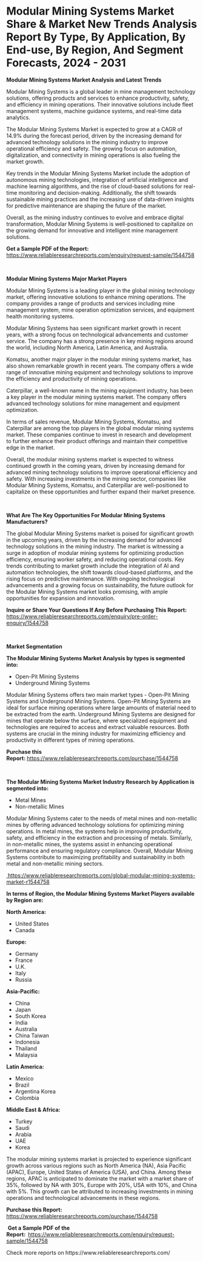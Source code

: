 <p><h1>Modular Mining Systems Market Share & Market New Trends Analysis Report By Type, By Application, By End-use, By Region, And Segment Forecasts, 2024 - 2031</h1></p><p><strong>Modular Mining Systems Market Analysis and Latest Trends</strong></p>
<p><p>Modular Mining Systems is a global leader in mine management technology solutions, offering products and services to enhance productivity, safety, and efficiency in mining operations. Their innovative solutions include fleet management systems, machine guidance systems, and real-time data analytics.</p><p>The Modular Mining Systems Market is expected to grow at a CAGR of 14.9% during the forecast period, driven by the increasing demand for advanced technology solutions in the mining industry to improve operational efficiency and safety. The growing focus on automation, digitalization, and connectivity in mining operations is also fueling the market growth.</p><p>Key trends in the Modular Mining Systems Market include the adoption of autonomous mining technologies, integration of artificial intelligence and machine learning algorithms, and the rise of cloud-based solutions for real-time monitoring and decision-making. Additionally, the shift towards sustainable mining practices and the increasing use of data-driven insights for predictive maintenance are shaping the future of the market.</p><p>Overall, as the mining industry continues to evolve and embrace digital transformation, Modular Mining Systems is well-positioned to capitalize on the growing demand for innovative and intelligent mine management solutions.</p></p>
<p><strong>Get a Sample PDF of the Report:&nbsp;</strong> <a href="https://www.reliableresearchreports.com/enquiry/request-sample/1544758">https://www.reliableresearchreports.com/enquiry/request-sample/1544758</a></p>
<p>&nbsp;</p>
<p><strong>Modular Mining Systems Major Market Players</strong></p>
<p><p>Modular Mining Systems is a leading player in the global mining technology market, offering innovative solutions to enhance mining operations. The company provides a range of products and services including mine management system, mine operation optimization services, and equipment health monitoring systems.</p><p>Modular Mining Systems has seen significant market growth in recent years, with a strong focus on technological advancements and customer service. The company has a strong presence in key mining regions around the world, including North America, Latin America, and Australia.</p><p>Komatsu, another major player in the modular mining systems market, has also shown remarkable growth in recent years. The company offers a wide range of innovative mining equipment and technology solutions to improve the efficiency and productivity of mining operations.</p><p>Caterpillar, a well-known name in the mining equipment industry, has been a key player in the modular mining systems market. The company offers advanced technology solutions for mine management and equipment optimization.</p><p>In terms of sales revenue, Modular Mining Systems, Komatsu, and Caterpillar are among the top players in the global modular mining systems market. These companies continue to invest in research and development to further enhance their product offerings and maintain their competitive edge in the market.</p><p>Overall, the modular mining systems market is expected to witness continued growth in the coming years, driven by increasing demand for advanced mining technology solutions to improve operational efficiency and safety. With increasing investments in the mining sector, companies like Modular Mining Systems, Komatsu, and Caterpillar are well-positioned to capitalize on these opportunities and further expand their market presence.</p></p>
<p>&nbsp;</p>
<p><strong>What Are The Key Opportunities For Modular Mining Systems Manufacturers?</strong></p>
<p><p>The global Modular Mining Systems market is poised for significant growth in the upcoming years, driven by the increasing demand for advanced technology solutions in the mining industry. The market is witnessing a surge in adoption of modular mining systems for optimizing production efficiency, ensuring worker safety, and reducing operational costs. Key trends contributing to market growth include the integration of AI and automation technologies, the shift towards cloud-based platforms, and the rising focus on predictive maintenance. With ongoing technological advancements and a growing focus on sustainability, the future outlook for the Modular Mining Systems market looks promising, with ample opportunities for expansion and innovation.</p></p>
<p><strong>Inquire or Share Your Questions If Any Before Purchasing This Report:</strong> <a href="https://www.reliableresearchreports.com/enquiry/pre-order-enquiry/1544758">https://www.reliableresearchreports.com/enquiry/pre-order-enquiry/1544758</a></p>
<p>&nbsp;</p>
<p><strong>Market Segmentation</strong></p>
<p><strong>The Modular Mining Systems Market Analysis by types is segmented into:</strong></p>
<p><ul><li>Open-Pit Mining Systems</li><li>Underground Mining Systems</li></ul></p>
<p><p>Modular Mining Systems offers two main market types - Open-Pit Mining Systems and Underground Mining Systems. Open-Pit Mining Systems are ideal for surface mining operations where large amounts of material need to be extracted from the earth. Underground Mining Systems are designed for mines that operate below the surface, where specialized equipment and technologies are required to access and extract valuable resources. Both systems are crucial in the mining industry for maximizing efficiency and productivity in different types of mining operations.</p></p>
<p><strong>Purchase this Report:&nbsp;</strong><a href="https://www.reliableresearchreports.com/purchase/1544758">https://www.reliableresearchreports.com/purchase/1544758</a></p>
<p>&nbsp;</p>
<p><strong>The Modular Mining Systems Market Industry Research by Application is segmented into:</strong></p>
<p><ul><li>Metal Mines</li><li>Non-metallic Mines</li></ul></p>
<p><p>Modular Mining Systems cater to the needs of metal mines and non-metallic mines by offering advanced technology solutions for optimizing mining operations. In metal mines, the systems help in improving productivity, safety, and efficiency in the extraction and processing of metals. Similarly, in non-metallic mines, the systems assist in enhancing operational performance and ensuring regulatory compliance. Overall, Modular Mining Systems contribute to maximizing profitability and sustainability in both metal and non-metallic mining sectors.</p></p>
<p><a href="https://www.reliableresearchreports.com/global-modular-mining-systems-market-r1544758">&nbsp;https://www.reliableresearchreports.com/global-modular-mining-systems-market-r1544758</a></p>
<p><strong>In terms of Region, the Modular Mining Systems Market Players available by Region are:</strong></p>
<p>
    <p> <strong> North America: </strong>
        <ul>
            <li>United States</li>
            <li>Canada</li>
        </ul>
        </p> 
    <p> <strong> Europe: </strong>
        <ul>
            <li>Germany</li>
            <li>France</li>
            <li>U.K.</li>
            <li>Italy</li>
            <li>Russia</li>
        </ul>
        </p> 
    <p> <strong> Asia-Pacific: </strong>
        <ul>
            <li>China</li>
            <li>Japan</li>
            <li>South Korea</li>
            <li>India</li>
            <li>Australia</li>
            <li>China Taiwan</li>
            <li>Indonesia</li>
            <li>Thailand</li>
            <li>Malaysia</li>
        </ul>
        </p> 
    <p> <strong> Latin America: </strong>
        <ul>
            <li>Mexico</li>
            <li>Brazil</li>
            <li>Argentina Korea</li>
            <li>Colombia</li>
        </ul>
        </p> 
    <p> <strong> Middle East & Africa: </strong>
        <ul>
            <li>Turkey</li>
            <li>Saudi</li>
            <li>Arabia</li>
            <li>UAE</li>
            <li>Korea</li>
        </ul>
    </p>
    </p>
<p><p>The modular mining systems market is projected to experience significant growth across various regions such as North America (NA), Asia Pacific (APAC), Europe, United States of America (USA), and China. Among these regions, APAC is anticipated to dominate the market with a market share of 35%, followed by NA with 30%, Europe with 20%, USA with 10%, and China with 5%. This growth can be attributed to increasing investments in mining operations and technological advancements in these regions.</p></p>
<p><strong>Purchase this Report: </strong><a href="https://www.reliableresearchreports.com/purchase/1544758">https://www.reliableresearchreports.com/purchase/1544758</a></p>
<p>&nbsp;<strong>Get a Sample PDF of the Report:&nbsp;&nbsp;</strong><a href="https://www.reliableresearchreports.com/enquiry/request-sample/1544758">https://www.reliableresearchreports.com/enquiry/request-sample/1544758</a></p>
<p><strong></strong></p>
<p>Check more reports on https://www.reliableresearchreports.com/</p>